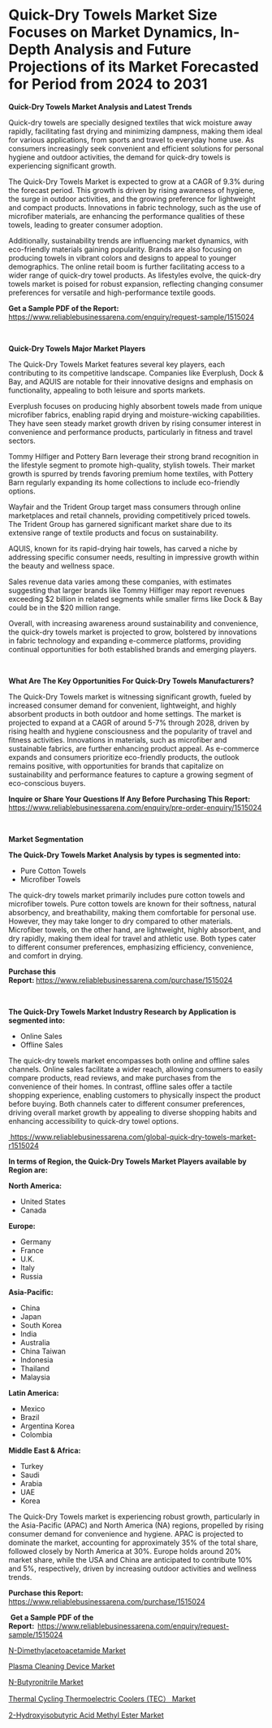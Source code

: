 <p><h1>Quick-Dry Towels Market Size Focuses on Market Dynamics, In-Depth Analysis and Future Projections of its Market Forecasted for Period from 2024 to 2031</h1></p><p><strong>Quick-Dry Towels Market Analysis and Latest Trends</strong></p>
<p><p>Quick-dry towels are specially designed textiles that wick moisture away rapidly, facilitating fast drying and minimizing dampness, making them ideal for various applications, from sports and travel to everyday home use. As consumers increasingly seek convenient and efficient solutions for personal hygiene and outdoor activities, the demand for quick-dry towels is experiencing significant growth.</p><p>The Quick-Dry Towels Market is expected to grow at a CAGR of 9.3% during the forecast period. This growth is driven by rising awareness of hygiene, the surge in outdoor activities, and the growing preference for lightweight and compact products. Innovations in fabric technology, such as the use of microfiber materials, are enhancing the performance qualities of these towels, leading to greater consumer adoption.</p><p>Additionally, sustainability trends are influencing market dynamics, with eco-friendly materials gaining popularity. Brands are also focusing on producing towels in vibrant colors and designs to appeal to younger demographics. The online retail boom is further facilitating access to a wider range of quick-dry towel products. As lifestyles evolve, the quick-dry towels market is poised for robust expansion, reflecting changing consumer preferences for versatile and high-performance textile goods.</p></p>
<p><strong>Get a Sample PDF of the Report:&nbsp;</strong> <a href="https://www.reliablebusinessarena.com/enquiry/request-sample/1515024?utm_campaign=1685&utm_medium=2&utm_source=Github&utm_content=ia&utm_term=27102024&utm_id=quick-dry-towels">https://www.reliablebusinessarena.com/enquiry/request-sample/1515024</a></p>
<p>&nbsp;</p>
<p><strong>Quick-Dry Towels Major Market Players</strong></p>
<p><p>The Quick-Dry Towels Market features several key players, each contributing to its competitive landscape. Companies like Everplush, Dock & Bay, and AQUIS are notable for their innovative designs and emphasis on functionality, appealing to both leisure and sports markets. </p><p>Everplush focuses on producing highly absorbent towels made from unique microfiber fabrics, enabling rapid drying and moisture-wicking capabilities. They have seen steady market growth driven by rising consumer interest in convenience and performance products, particularly in fitness and travel sectors.</p><p>Tommy Hilfiger and Pottery Barn leverage their strong brand recognition in the lifestyle segment to promote high-quality, stylish towels. Their market growth is spurred by trends favoring premium home textiles, with Pottery Barn regularly expanding its home collections to include eco-friendly options.</p><p>Wayfair and the Trident Group target mass consumers through online marketplaces and retail channels, providing competitively priced towels. The Trident Group has garnered significant market share due to its extensive range of textile products and focus on sustainability.</p><p>AQUIS, known for its rapid-drying hair towels, has carved a niche by addressing specific consumer needs, resulting in impressive growth within the beauty and wellness space. </p><p>Sales revenue data varies among these companies, with estimates suggesting that larger brands like Tommy Hilfiger may report revenues exceeding $2 billion in related segments while smaller firms like Dock & Bay could be in the $20 million range. </p><p>Overall, with increasing awareness around sustainability and convenience, the quick-dry towels market is projected to grow, bolstered by innovations in fabric technology and expanding e-commerce platforms, providing continual opportunities for both established brands and emerging players.</p></p>
<p>&nbsp;</p>
<p><strong>What Are The Key Opportunities For Quick-Dry Towels Manufacturers?</strong></p>
<p><p>The Quick-Dry Towels market is witnessing significant growth, fueled by increased consumer demand for convenient, lightweight, and highly absorbent products in both outdoor and home settings. The market is projected to expand at a CAGR of around 5-7% through 2028, driven by rising health and hygiene consciousness and the popularity of travel and fitness activities. Innovations in materials, such as microfiber and sustainable fabrics, are further enhancing product appeal. As e-commerce expands and consumers prioritize eco-friendly products, the outlook remains positive, with opportunities for brands that capitalize on sustainability and performance features to capture a growing segment of eco-conscious buyers.</p></p>
<p><strong>Inquire or Share Your Questions If Any Before Purchasing This Report:</strong> <a href="https://www.reliablebusinessarena.com/enquiry/pre-order-enquiry/1515024?utm_campaign=1685&utm_medium=2&utm_source=Github&utm_content=ia&utm_term=27102024&utm_id=quick-dry-towels">https://www.reliablebusinessarena.com/enquiry/pre-order-enquiry/1515024</a></p>
<p>&nbsp;</p>
<p><strong>Market Segmentation</strong></p>
<p><strong>The Quick-Dry Towels Market Analysis by types is segmented into:</strong></p>
<p><ul><li>Pure Cotton Towels</li><li>Microfiber Towels</li></ul></p>
<p><p>The quick-dry towels market primarily includes pure cotton towels and microfiber towels. Pure cotton towels are known for their softness, natural absorbency, and breathability, making them comfortable for personal use. However, they may take longer to dry compared to other materials. Microfiber towels, on the other hand, are lightweight, highly absorbent, and dry rapidly, making them ideal for travel and athletic use. Both types cater to different consumer preferences, emphasizing efficiency, convenience, and comfort in drying.</p></p>
<p><strong>Purchase this Report:&nbsp;</strong><a href="https://www.reliablebusinessarena.com/purchase/1515024?utm_campaign=1685&utm_medium=2&utm_source=Github&utm_content=ia&utm_term=27102024&utm_id=quick-dry-towels">https://www.reliablebusinessarena.com/purchase/1515024</a></p>
<p>&nbsp;</p>
<p><strong>The Quick-Dry Towels Market Industry Research by Application is segmented into:</strong></p>
<p><ul><li>Online Sales</li><li>Offline Sales</li></ul></p>
<p><p>The quick-dry towels market encompasses both online and offline sales channels. Online sales facilitate a wider reach, allowing consumers to easily compare products, read reviews, and make purchases from the convenience of their homes. In contrast, offline sales offer a tactile shopping experience, enabling customers to physically inspect the product before buying. Both channels cater to different consumer preferences, driving overall market growth by appealing to diverse shopping habits and enhancing accessibility to quick-dry towel options.</p></p>
<p><a href="https://www.reliablebusinessarena.com/global-quick-dry-towels-market-r1515024?utm_campaign=1685&utm_medium=2&utm_source=Github&utm_content=ia&utm_term=27102024&utm_id=quick-dry-towels">&nbsp;https://www.reliablebusinessarena.com/global-quick-dry-towels-market-r1515024</a></p>
<p><strong>In terms of Region, the Quick-Dry Towels Market Players available by Region are:</strong></p>
<p>
    <p> <strong> North America: </strong>
        <ul>
            <li>United States</li>
            <li>Canada</li>
        </ul>
        </p> 
    <p> <strong> Europe: </strong>
        <ul>
            <li>Germany</li>
            <li>France</li>
            <li>U.K.</li>
            <li>Italy</li>
            <li>Russia</li>
        </ul>
        </p> 
    <p> <strong> Asia-Pacific: </strong>
        <ul>
            <li>China</li>
            <li>Japan</li>
            <li>South Korea</li>
            <li>India</li>
            <li>Australia</li>
            <li>China Taiwan</li>
            <li>Indonesia</li>
            <li>Thailand</li>
            <li>Malaysia</li>
        </ul>
        </p> 
    <p> <strong> Latin America: </strong>
        <ul>
            <li>Mexico</li>
            <li>Brazil</li>
            <li>Argentina Korea</li>
            <li>Colombia</li>
        </ul>
        </p> 
    <p> <strong> Middle East & Africa: </strong>
        <ul>
            <li>Turkey</li>
            <li>Saudi</li>
            <li>Arabia</li>
            <li>UAE</li>
            <li>Korea</li>
        </ul>
    </p>
    </p>
<p><p>The Quick-Dry Towels market is experiencing robust growth, particularly in the Asia-Pacific (APAC) and North America (NA) regions, propelled by rising consumer demand for convenience and hygiene. APAC is projected to dominate the market, accounting for approximately 35% of the total share, followed closely by North America at 30%. Europe holds around 20% market share, while the USA and China are anticipated to contribute 10% and 5%, respectively, driven by increasing outdoor activities and wellness trends.</p></p>
<p><strong>Purchase this Report: </strong><a href="https://www.reliablebusinessarena.com/purchase/1515024?utm_campaign=1685&utm_medium=2&utm_source=Github&utm_content=ia&utm_term=27102024&utm_id=quick-dry-towels">https://www.reliablebusinessarena.com/purchase/1515024</a></p>
<p>&nbsp;<strong>Get a Sample PDF of the Report:&nbsp;&nbsp;</strong><a href="https://www.reliablebusinessarena.com/enquiry/request-sample/1515024?utm_campaign=1685&utm_medium=2&utm_source=Github&utm_content=ia&utm_term=27102024&utm_id=quick-dry-towels">https://www.reliablebusinessarena.com/enquiry/request-sample/1515024</a></p>
<p><strong></strong></p>
<p><p><a href="https://www.linkedin.com/pulse/n-dimethylacetoacetamide-market2024-2031-industry-insights-u2fjc?utm_campaign=1685&utm_medium=2&utm_source=Github&utm_content=ia&utm_term=27102024&utm_id=quick-dry-towels">N-Dimethylacetoacetamide Market</a></p><p><a href="https://github.com/MarilynDouglas476/Market-Research-Report-List-1/blob/main/plasma-cleaning-device-market.md?utm_campaign=1685&utm_medium=2&utm_source=Github&utm_content=ia&utm_term=27102024&utm_id=quick-dry-towels">Plasma Cleaning Device Market</a></p><p><a href="https://www.linkedin.com/pulse/in-depth-analysis-global-n-butyronitrile-market-scope-its-rapid-v90cf?utm_campaign=1685&utm_medium=2&utm_source=Github&utm_content=ia&utm_term=27102024&utm_id=quick-dry-towels">N-Butyronitrile Market</a></p><p><a href="https://www.linkedin.com/pulse/pioneering-growth-analyzing-global-thermal-cycling-thermoelectric-okvwf?utm_campaign=1685&utm_medium=2&utm_source=Github&utm_content=ia&utm_term=27102024&utm_id=quick-dry-towels">Thermal Cycling Thermoelectric Coolers (TEC） Market</a></p><p><a href="https://www.linkedin.com/pulse/evaluating-2-hydroxyisobutyric-acid-methyl-ester-market-trends-pk4zf?utm_campaign=1685&utm_medium=2&utm_source=Github&utm_content=ia&utm_term=27102024&utm_id=quick-dry-towels">2-Hydroxyisobutyric Acid Methyl Ester Market</a></p></p>